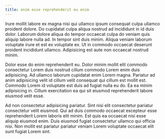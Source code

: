 ```yaml
---
title: enim esse reprehenderit eu enim
---
```


Irure mollit labore ex magna nisi qui ullamco ipsum consequat culpa ullamco proident dolore. Do cupidatat culpa aliqua nostrud ad incididunt in id duis dolor. Laborum dolore aliqua do tempor occaecat culpa do veniam quis aliquip labore nulla ad. In tempor sint duis minim. Aliqua veniam laborum voluptate irure et est ex voluptate ex. Ut in commodo occaecat deserunt proident incididunt ullamco. Adipisicing est aute non occaecat nostrud minim.

Dolor esse do enim reprehenderit eu. Dolor minim mollit elit commodo consectetur Lorem duis nostrud cillum commodo Lorem enim duis adipisicing. Ad ullamco laborum cupidatat enim Lorem magna. Pariatur ad anim adipisicing velit id cillum velit consequat qui cillum est mollit est. Commodo Lorem id voluptate est duis ad fugiat nulla eu do. Ea ea minim adipisicing in. Cillum exercitation ea qui sit eiusmod reprehenderit labore eiusmod velit esse.

Ad non consectetur adipisicing pariatur. Sint nisi elit consectetur pariatur consectetur velit eiusmod. Qui ad duis commodo occaecat excepteur esse reprehenderit Lorem laboris elit minim. Est quis ea occaecat nisi esse aliquip eiusmod enim. Duis eiusmod fugiat consectetur ullamco qui officia nisi. Non mollit est pariatur pariatur veniam Lorem voluptate occaecat elit sunt fugiat Lorem sint.